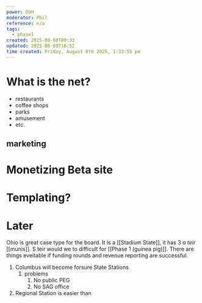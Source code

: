 ```yaml
---
power: DUH
moderator: Phil
reference: n/a
tags:
  - phase1
created: 2025-08-08T09:33
updated: 2025-08-09T16:52
time created: Friday, August 8th 2025, 1:33:55 pm
---
```

# What is the net?
- restaurants
- coffee shops
- parks
- amusement
- etc.
## marketing

# Monetizing Beta site

# Templating?



# Later
Ohio is great case type for the board.  It is a [[Stadium State]], it has 3 *a teir* [[munis]].  S teir would we to difficult for [[Phase 1 (guinea pig)]].  There are things eveitable if funding rounds and revenue reporting are successful.

1.  Columbus will become forsure State Stations
	1. problems
		1. No public PEG
		2. No SAG office
2. Regional Station is easier than
  